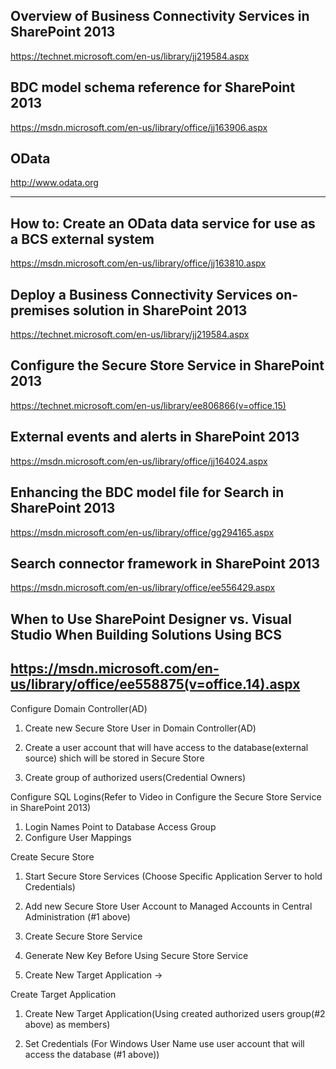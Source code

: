## Overview of Business Connectivity Services in SharePoint 2013

https://technet.microsoft.com/en-us/library/jj219584.aspx

## BDC model schema reference for SharePoint 2013

https://msdn.microsoft.com/en-us/library/office/jj163906.aspx

## OData

http://www.odata.org

---------------------------------------------------------------------

## How to: Create an OData data service for use as a BCS external system

https://msdn.microsoft.com/en-us/library/office/jj163810.aspx

## Deploy a Business Connectivity Services on-premises solution in SharePoint 2013

https://technet.microsoft.com/en-us/library/jj219584.aspx

## Configure the Secure Store Service in SharePoint 2013

https://technet.microsoft.com/en-us/library/ee806866(v=office.15)

## External events and alerts in SharePoint 2013

https://msdn.microsoft.com/en-us/library/office/jj164024.aspx

## Enhancing the BDC model file for Search in SharePoint 2013

https://msdn.microsoft.com/en-us/library/office/gg294165.aspx

## Search connector framework in SharePoint 2013

https://msdn.microsoft.com/en-us/library/office/ee556429.aspx

## When to Use SharePoint Designer vs. Visual Studio When Building Solutions Using BCS

https://msdn.microsoft.com/en-us/library/office/ee558875(v=office.14).aspx
---------------------------------------------------------------------

Configure Domain Controller(AD)

1. Create new Secure Store User in Domain Controller(AD)

2. Create a user account that will have access to the database(external source) shich will be stored in Secure Store

3. Create group of authorized users(Credential Owners)

Configure SQL Logins(Refer to Video in Configure the Secure Store Service in SharePoint 2013)

1. Login Names Point to Database Access Group
2. Configure User Mappings

Create Secure Store

1. Start Secure Store Services (Choose Specific Application Server to hold Credentials)

2. Add new Secure Store User Account to Managed Accounts in Central Administration (#1 above)

3. Create Secure Store Service

4. Generate New Key Before Using Secure Store Service

5. Create New Target Application ->


Create Target Application

1. Create New Target Application(Using created authorized users group(#2 above) as members)

2. Set Credentials (For Windows User Name use user account that will access the database (#1 above))










